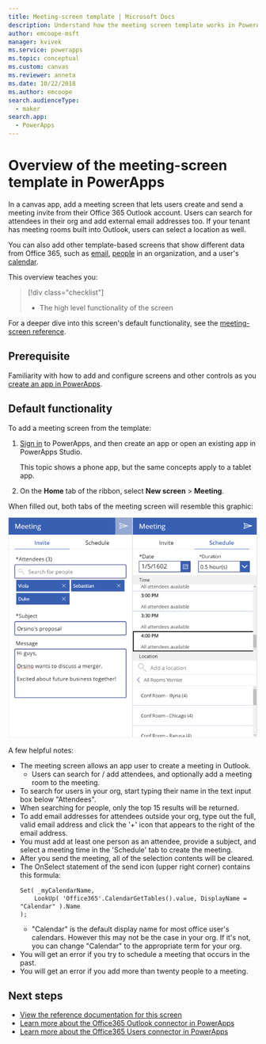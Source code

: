 ```yaml
---
title: Meeting-screen template | Microsoft Docs
description: Understand how the meeting screen template works in PowerApps, and extend the screen for your own use cases
author: emcoope-msft
manager: kvivek
ms.service: powerapps
ms.topic: conceptual
ms.custom: canvas
ms.reviewer: anneta
ms.date: 10/22/2018
ms.author: emcoope
search.audienceType: 
  - maker
search.app: 
  - PowerApps
---
```


# Overview of the meeting-screen template in PowerApps

In a canvas app, add a meeting screen that lets users create and send a meeting invite from their Office 365 Outlook account. Users can search for attendees in their org and add external email addresses too. If your tenant has meeting rooms built into Outlook, users can select a location as well.

You can also add other template-based screens that show different data from Office 365, such as [email](email-screen-overview.md), [people](people-screen-overview.md) in an organization, and a user's [calendar](calendar-screen-overview.md).

This overview teaches you:
> [!div class="checklist"]
> * The high level functionality of the screen

For a deeper dive into this screen's default functionality, see the [meeting-screen reference](meeting-screen-reference.md).

## Prerequisite

Familiarity with how to add and configure screens and other controls as you [create an app in PowerApps](../data-platform-create-app-scratch.md).

## Default functionality

To add a meeting screen from the template:

1. [Sign in](http://web.powerapps.com?utm_source=padocs&utm_medium=linkinadoc&utm_campaign=referralsfromdoc) to PowerApps, and then create an app or open an existing app in PowerApps Studio.

    This topic shows a phone app, but the same concepts apply to a tablet app.

1. On the **Home** tab of the ribbon, select **New screen** > **Meeting**.

  When filled out, both tabs of the meeting screen will resemble this graphic:

  ![Meeting screen, both tabs](media/meeting-screen/meeting-screen-full-both.png)

A few helpful notes:

* The meeting screen allows an app user to create a meeting in Outlook.
  * Users can search for / add attendees, and optionally add a meeting room to the meeting.
* To search for users in your org, start typing their name in the text input box below "Attendees".
* When searching for people, only the top 15 results will be returned.
* To add email addresses for attendees outside your org, type out the full, valid email address and click the '+' icon that appears to the right of the email address.
* You must add at least one person as an attendee, provide a subject, and select a meeting time in the 'Schedule' tab to create the meeting.
* After you send the meeting, all of the selection contents will be cleared.
* The OnSelect statement of the send icon (upper right corner) contains this formula: 
	```powerapps-dot
	Set( _myCalendarName, 
		LookUp( 'Office365'.CalendarGetTables().value, DisplayName = "Calendar" ).Name 
	);
	```
  * "Calendar" is the default display name for most office user's calendars. However this may not be the case in your org. If it's not, you can change "Calendar" to the appropriate term for your org.
* You will get an error if you try to schedule a meeting that occurs in the past.
* You will get an error if you add more than twenty people to a meeting.

## Next steps

* [View the reference documentation for this screen](./meeting-screen-reference.md)
* [Learn more about the Office365 Outlook connector in PowerApps](/connections/connection-office365-outlook.md)
* [Learn more about the Office365 Users connector in PowerApps](/connections/connection-office365-users.md)
